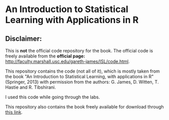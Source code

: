 # An Introduction to Statistical Learning with Applications in R

## Disclaimer:
This is **not** the official code repository for the book. The official code is freely available from the **official page:** http://faculty.marshall.usc.edu/gareth-james/ISL/code.html.

This repository contains the code (not all of it), which is mostly taken from the book "An Introduction to Statistical Learning, with applications in R"  (Springer, 2013) with permission from the authors: G. James, D. Witten,  T. Hastie and R. Tibshirani.

I used this code while going through the labs.

This repository also contains the book freely available for download through [this link](http://faculty.marshall.usc.edu/gareth-james/ISL/ISLR%20Seventh%20Printing.pdf).
